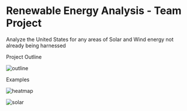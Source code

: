 # Renewable Energy Analysis - Team Project

Analyze the United States for any areas of Solar and Wind energy not already being harnessed

Project Outline

![outline]()

Examples

![heatmap]()

![solar]()
